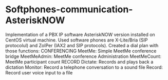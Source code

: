 # Softphones-communication-AsteriskNOW
Implementation of a PBX IP software AsteriskNOW version installed on CentOS virtual machine. Used software phones are X-Lite/Bria (SIP protocolul) and ZoIPer (IAX2 and SIP protocols). Created a dial plan with those functions:
CONFERENCING
MeetMe: Simple MeetMe conference bridge
MeetMeAdmin: MeetMe conference Administration
MeetMeCount: MeetMe participant count 
RECORD
Dictate: Records and plays back a dictation
Monitor: Record a telephone conversation to a sound file
Record: Record user voice input to a file 
